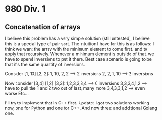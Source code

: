 # 980 Div. 1

## Concatenation of arrays

I believe this problem has a very simple solution (still untested), I believe
this is a special type of pair sort. The intuition I have for this is as
follows: I think we want the array with the minimum element to come first, and
to apply that recursively. Whenever a minimum element is outside of that,
we have to spend inversions to put it there. Best case scenario is going to be
that it's the same quantity of inversions.

Consider [1, 10] [2, 2]:
1, 10, 2, 2 --> 2 inversions
2, 2, 1, 10 --> 2 inversions

Now consider [3,4] [1,2] [3,3]:
1,2,3,3,3,4 --> 0 inversions
3,3,3,4,1,2 --> have to pull the 1 and 2 two out of last, many more
3,4,3,3,1,2 --> even worse
Etc...

I'll try to implement that in C++ first. Update: I got two solutions working
now, one for Python and one for C++. And now three: and additional Golang one.
